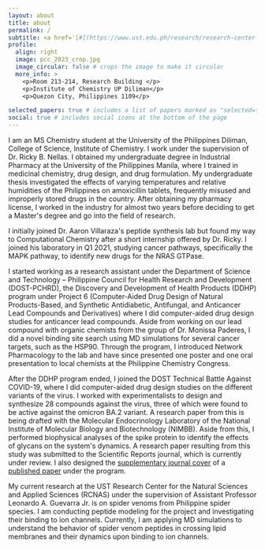```yaml
---
layout: about
title: about
permalink: /
subtitle: <a href='[#](https://www.ust.edu.ph/research/research-center-for-the-natural-and-applied-sciences/)'> RCNAS, UST </a>. <a href='[#](https://www.ust.edu.ph/research/research-center-for-the-natural-and-applied-sciences/)'> good ViBEs Laboratory, UPD </a>. <a href='[#](https://www.facebook.com/people/Philippine-Spider-Venom-Research/100064025140687/)'> GAGAMBA Project </a>. Quezon City, Philippines. mdalmoradie@up.edu.ph.
profile:
  align: right
  image: pcc_2023_crop.jpg
  image_circular: false # crops the image to make it circular
  more_info: >
    <p>Room 213-214, Research Building </p>
    <p>Institute of Chemistry UP Diliman</p>
    <p>Quezon City, Philippines 1109</p>

selected_papers: true # includes a list of papers marked as "selected={true}"
social: true # includes social icons at the bottom of the page
---
```


I am an MS Chemistry student at the University of the Philippines Diliman, College of Science, Institute of Chemistry. I work under the supervision of Dr. Ricky B. Nellas. I obtained my undergraduate degree in Industrial Pharmacy at the University of the Philippines Manila, where I trained in medicinal chemistry, drug design, and drug formulation. My undergraduate thesis investigated the effects of varying temperatures and relative humidities of the Philippines on amoxicillin tablets, frequently misused and improperly stored drugs in the country. After obtaining my pharmacy license, I worked in the industry for almost two years before deciding to get a Master's degree and go into the field of research.

I initially joined Dr. Aaron Villaraza's peptide synthesis lab but found my way to Computational Chemistry after a short internship offered by Dr. Ricky. I joined his laboratory in Q1 2021, studying cancer pathways, specifically the MAPK pathway, to identify new drugs for the NRAS GTPase. 

I started working as a research assistant under the Department of Science and Technology – Philippine Council for Health Research and Development (DOST-PCHRD), the Discovery and Development of Health Products (DDHP) program under Project 6 (Computer-Aided Drug Design of Natural Products-Based, and Synthetic Antidiabetic, Antifungal, and Anticancer Lead Compounds and Derivatives) where I did computer-aided drug design studies for anticancer lead compounds. Aside from working on our lead compound with organic chemists from the group of Dr. Monissa Paderes, I did a novel binding site search using MD simulations for several cancer targets, such as the HSP90. Through the program, I introduced Network Pharmacology to the lab and have since presented one poster and one oral presentation to local chemists at the Philippine Chemistry Congress.

After the DDHP program ended, I joined the DOST Technical Battle Against COVID-19, where I did computer-aided drug design studies on the different variants of the virus. I worked with experimentalists to design and synthesize 28 compounds against the virus, three of which were found to be active against the omicron BA.2 variant. A research paper from this is being drafted with the Molecular Endocrinology Laboratory of the National Institute of Molecular Biology and Biotechnology (NIMBB). Aside from this, I performed biophysical analyses of the spike protein to identify the effects of glycans on the system's dynamics. A research paper resulting from this study was submitted to the Scientific Reports journal, which is currently under review. I also designed the [supplementary journal cover](https://pubs.acs.org/cms/10.1021/acsodf.2023.8.issue-48/asset/acsodf.2023.8.issue-48.largecover-2.jpg) of a [published paper](https://pubs.acs.org/doi/full/10.1021/acsomega.3c04007) under the program.

My current research at the UST Research Center for the Natural Sciences and Applied Sciences (RCNAS) under the supervision of Assistant Professor Leonardo A. Guevarra Jr. is on spider venoms from Philippine spider species. I am conducting peptide modeling for the project and investigating their binding to ion channels. Currently, I am applying MD simulations to understand the behavior of spider venom peptides in crossing lipid membranes and their dynamics upon binding to ion channels.

